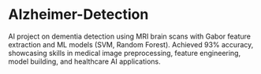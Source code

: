 # Alzheimer-Detection
AI project on dementia detection using MRI brain scans with Gabor feature extraction and ML models (SVM, Random Forest). Achieved 93% accuracy, showcasing skills in medical image preprocessing, feature engineering, model building, and healthcare AI applications.

